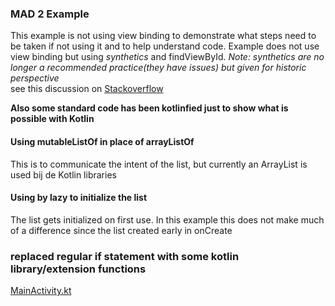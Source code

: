 ### MAD 2 Example
This example is not using view binding to demonstrate what steps need
to be taken if not using it and to help understand code. Example
does not use view binding but using *synthetics* and findViewById.
*Note: synthetics are no longer a recommended practice(they have issues) but given for historic perspective*  
see this discussion on [Stackoverflow](https://stackoverflow.com/questions/58351239/viewbinding-vs-kotlin-android-extensions-with-synthetic-views)


<b>Also some standard code has been kotlinfied just to show what is  
possible with Kotlin</b>

#### Using mutableListOf in place of arrayListOf
This is to communicate the intent of the list, but currently an
ArrayList is used bij de Kotlin libraries

#### Using by lazy to initialize the list
The list gets initialized on first use. In this example this does not
make much of a difference since the list created early in onCreate

### replaced regular if statement with some kotlin library/extension functions
[MainActivity.kt](https://github.com/remideboerhva/MadLevel2Example/blob/ea5e9ccb9c1fe335ee88372a04bf18cb41209beb/app/src/main/java/com/remideboer/madlevel2example/MainActivity.kt#L33)
